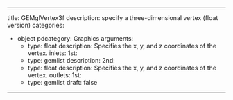 
---
title: GEMglVertex3f
description: specify a three-dimensional vertex (float version)
categories:
  - object
pdcategory: Graphics
arguments:
    - type: float
      description: Specifies the x, y, and z coordinates of the vertex.
inlets:
  1st:
    - type: gemlist
      description:
  2nd:
    - type: float
      description: Specifies the x, y, and z coordinates of the vertex.
outlets:
  1st:
    - type: gemlist
draft: false
---

